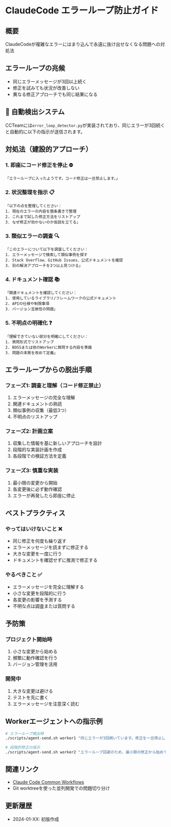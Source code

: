 # ClaudeCode エラーループ防止ガイド

## 概要
ClaudeCodeが複雑なエラーにはまり込んで永遠に抜け出せなくなる問題への対処法

## エラーループの兆候
- 同じエラーメッセージが3回以上続く
- 修正を試みても状況が改善しない
- 異なる修正アプローチでも同じ結果になる

## 🚨 自動検出システム
CCTeamには`error_loop_detector.py`が実装されており、同じエラーが3回続くと自動的に以下の指示が送信されます。

## 対処法（建設的アプローチ）

### 1. 即座にコード修正を停止 ⛔
```
「エラーループに入ったようです。コード修正は一旦禁止します。」
```

### 2. 状況整理を指示 📋
```
「以下の点を整理してください：
1. 現在のエラーの内容を箇条書きで整理
2. これまで試した修正方法をリストアップ
3. なぜ修正が効かないのか仮説を立てる」
```

### 3. 類似エラーの調査 🔍
```
「このエラーについて以下を調査してください：
1. エラーメッセージで検索して類似事例を探す
2. Stack Overflow、GitHub Issues、公式ドキュメントを確認
3. 別の解決アプローチを3つ以上見つける」
```

### 4. ドキュメント確認 📚
```
「関連ドキュメントを確認してください：
1. 使用しているライブラリ/フレームワークの公式ドキュメント
2. APIの仕様や制限事項
3. バージョン互換性の問題」
```

### 5. 不明点の明確化 ❓
```
「理解できていない部分を明確にしてください：
1. 質問形式でリストアップ
2. BOSSまたは他のWorkerに質問する内容を準備
3. 問題の本質を改めて定義」
```

## エラーループからの脱出手順

### フェーズ1: 調査と理解（コード修正禁止）
1. エラーメッセージの完全な理解
2. 関連ドキュメントの熟読
3. 類似事例の収集（最低3つ）
4. 不明点のリストアップ

### フェーズ2: 計画立案
1. 収集した情報を基に新しいアプローチを設計
2. 段階的な実装計画を作成
3. 各段階での検証方法を定義

### フェーズ3: 慎重な実装
1. 最小限の変更から開始
2. 各変更後に必ず動作確認
3. エラーが再発したら即座に停止

## ベストプラクティス

### やってはいけないこと ❌
- 同じ修正を何度も繰り返す
- エラーメッセージを読まずに修正する
- 大きな変更を一度に行う
- ドキュメントを確認せずに推測で修正する

### やるべきこと ✅
- エラーメッセージを完全に理解する
- 小さな変更を段階的に行う
- 各変更の影響を予測する
- 不明な点は調査または質問する

## 予防策

### プロジェクト開始時
1. 小さな変更から始める
2. 頻繁に動作確認を行う
3. バージョン管理を活用

### 開発中
1. 大きな変更は避ける
2. テストを先に書く
3. エラーメッセージを注意深く読む

## Workerエージェントへの指示例

```bash
# エラーループ検出時
./scripts/agent-send.sh worker1 "同じエラーが3回続いています。修正を一旦停止し、エラーの根本原因を分析してください"

# 段階的修正の指示
./scripts/agent-send.sh worker2 "エラーループ回避のため、最小限の修正から始めてください。まず1つの関数のみ修正して動作確認をお願いします"
```

## 関連リンク
- [Claude Code Common Workflows](https://docs.anthropic.com/en/docs/claude-code/common-workflows)
- Git worktreeを使った並列開発での問題切り分け

## 更新履歴
- 2024-01-XX: 初版作成
